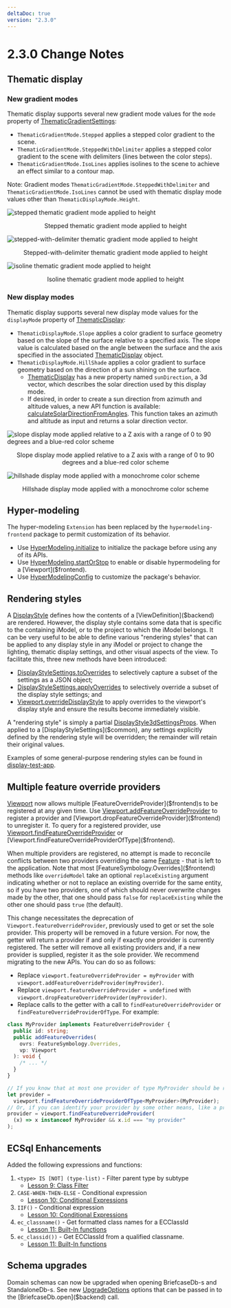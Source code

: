 ```yaml
---
deltaDoc: true
version: "2.3.0"
---
```


# 2.3.0 Change Notes

## Thematic display

### New gradient modes

Thematic display supports several new gradient mode values for the `mode` property of [ThematicGradientSettings]($common):

- `ThematicGradientMode.Stepped` applies a stepped color gradient to the scene.
- `ThematicGradientMode.SteppedWithDelimiter` applies a stepped color gradient to the scene with delimiters (lines between the color steps).
- `ThematicGradientMode.IsoLines` applies isolines to the scene to achieve an effect similar to a contour map.

Note: Gradient modes `ThematicGradientMode.SteppedWithDelimiter` and `ThematicGradientMode.IsoLines` cannot be used with thematic display mode values other than `ThematicDisplayMode.Height`.

![stepped thematic gradient mode applied to height](./assets/thematic_stepped.png)

<p align="center">Stepped thematic gradient mode applied to height</p>

![stepped-with-delimiter thematic gradient mode applied to height](./assets/thematic_steppedWithDelimiter.png)

<p align="center">Stepped-with-delimiter thematic gradient mode applied to height</p>

![isoline thematic gradient mode applied to height](./assets/thematic_isolines.png)

<p align="center">Isoline thematic gradient mode applied to height</p>

### New display modes

Thematic display supports several new display mode values for the `displayMode` property of [ThematicDisplay]($common):

- `ThematicDisplayMode.Slope` applies a color gradient to surface geometry based on the slope of the surface relative to a specified axis. The slope value is calculated based on the angle between the surface and the axis specified in the associated [ThematicDisplay]($common) object.
- `ThematicDisplayMode.HillShade` applies a color gradient to surface geometry based on the direction of a sun shining on the surface.
  - [ThematicDisplay]($common) has a new property named `sunDirection`, a 3d vector, which describes the solar direction used by this display mode.
  - If desired, in order to create a sun direction from azimuth and altitude values, a new API function is available: [calculateSolarDirectionFromAngles]($common). This function takes an azimuth and altitude as input and returns a solar direction vector.

![slope display mode applied relative to a Z axis with a range of 0 to 90 degrees and a blue-red color scheme](./assets/thematic_slope.png)

<p align="center">Slope display mode applied relative to a Z axis with a range of 0 to 90 degrees and a blue-red color scheme</p>

![hillshade display mode applied with a monochrome color scheme](./assets/thematic_hillshade.png)

<p align="center">Hillshade display mode applied with a monochrome color scheme</p>

## Hyper-modeling

The hyper-modeling `Extension` has been replaced by the `hypermodeling-frontend` package to permit customization of its behavior.

- Use [HyperModeling.initialize]($hypermodeling) to initialize the package before using any of its APIs.
- Use [HyperModeling.startOrStop]($hypermodeling) to enable or disable hypermodeling for a [Viewport]($frontend).
- Use [HyperModelingConfig]($hypermodeling) to customize the package's behavior.

## Rendering styles

A [DisplayStyle]($backend) defines how the contents of a [ViewDefinition]($backend) are rendered. However, the display style contains some data that is specific to the containing iModel, or to the project to which the iModel belongs. It can be very useful to be able to define various "rendering styles" that can be applied to any display style in any iModel or project to change the lighting, thematic display settings, and other visual aspects of the view. To facilitate this, three new methods have been introduced:

- [DisplayStyleSettings.toOverrides]($common) to selectively capture a subset of the settings as a JSON object;
- [DisplayStyleSettings.applyOverrides]($common) to selectively override a subset of the display style settings; and
- [Viewport.overrideDisplayStyle]($frontend) to apply overrides to the viewport's display style and ensure the results become immediately visible.

A "rendering style" is simply a partial [DisplayStyle3dSettingsProps]($common). When applied to a [DisplayStyleSettings]($common), any settings explicitly defined by the rendering style will be overridden; the remainder will retain their original values.

Examples of some general-purpose rendering styles can be found in [display-test-app](https://github.com/iTwin/itwinjs-core/blob/master/test-apps/display-test-app/src/frontend/ViewAttributes.ts).

## Multiple feature override providers

[Viewport]($frontend) now allows multiple [FeatureOverrideProvider]($frontend)s to be registered at any given time. Use [Viewport.addFeatureOverrideProvider]($frontend) to register a provider and [Viewport.dropFeatureOverrideProvider]($frontend) to unregister it. To query for a registered provider, use [Viewport.findFeatureOverrideProvider]($frontend) or [Viewport.findFeatureOverrideProviderOfType]($frontend).

When multiple providers are registered, no attempt is made to reconcile conflicts between two providers overriding the same [Feature]($common) - that is left to the application. Note that most [FeatureSymbology.Overrides]($frontend) methods like `overrideModel` take an optional `replaceExisting` argument indicating whether or not to replace an existing override for the same entity, so if you have two providers, one of which should never overwrite changes made by the other, that one should pass `false` for `replaceExisting` while the other one should pass `true` (the default).

This change necessitates the deprecation of `Viewport.featureOverrideProvider`, previously used to get or set the sole provider. This property will be removed in a future version. For now, the getter will return a provider if and only if exactly one provider is currently registered. The setter will remove all existing providers and, if a new provider is supplied, register it as the sole provider. We recommend migrating to the new APIs. You can do so as follows:

- Replace `viewport.featureOverrideProvider = myProvider` with `viewport.addFeatureOverrideProvider(myProvider)`.
- Replace `viewport.featureOverrideProvider = undefined` with `viewport.dropFeatureOverrideProvider(myProvider)`.
- Replace calls to the getter with a call to `findFeatureOverrideProvider` or `findFeatureOverrideProviderOfType`. For example:

```ts
class MyProvider implements FeatureOverrideProvider {
  public id: string;
  public addFeatureOverrides(
    ovrs: FeatureSymbology.Overrides,
    vp: Viewport
  ): void {
    /* ... */
  }
}

// If you know that at most one provider of type MyProvider should be registered at any one time:
let provider =
  viewport.findFeatureOverrideProviderOfType<MyProvider>(MyProvider);
// Or, if you can identify your provider by some other means, like a property:
provider = viewport.findFeatureOverrideProvider(
  (x) => x instanceof MyProvider && x.id === "my provider"
);
```

## ECSql Enhancements

Added the following expressions and functions:

1. `<type> IS [NOT] (type-list)` - Filter parent type by subtype
   - [Lesson 9: Class Filter](../learning/ECSQLTutorial/ClassFilter.md)
1. `CASE-WHEN-THEN-ELSE` - Conditional expression
   - [Lesson 10: Conditional Expressions](../learning/ECSQLTutorial/ConditionalExpr.md)
1. `IIF()` - Conditional expression
   - [Lesson 10: Conditional Expressions](../learning/ECSQLTutorial/ConditionalExpr.md)
1. `ec_classname()` - Get formatted class names for a ECClassId
   - [Lesson 11: Built-In functions](../learning/ECSQLTutorial/BuiltInFunctions.md)
1. `ec_classid())` - Get ECClassId from a qualified classname.
   - [Lesson 11: Built-In functions](../learning/ECSQLTutorial/BuiltInFunctions.md)

## Schema upgrades

Domain schemas can now be upgraded when opening BriefcaseDb-s and StandaloneDb-s. See new [UpgradeOptions]($common) options that can be passed in to the [BriefcaseDb.open]($backend) call.
